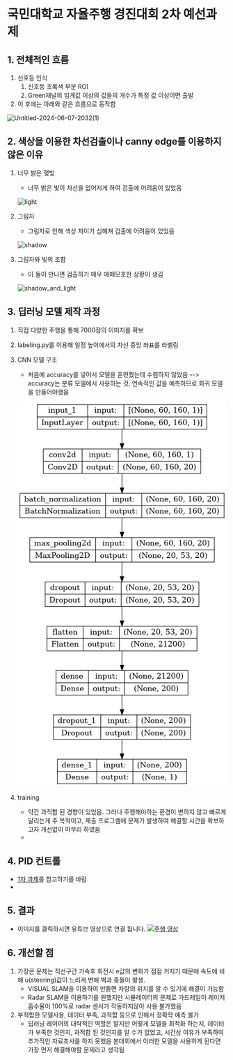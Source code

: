 # 국민대학교 자율주행 경진대회 2차 예선과제
## 1. 전체적인 흐름
  1. 신호등 인식
     1. 신호등 초록색 부분 ROI
     2. Green채널의 임계값 이상의 값들의 개수가 특정 값 이상이면 출발
  3. 이 후에는 아래와 같은 흐름으로 동작함
    
  ![Untitled-2024-06-07-2032(1)](https://github.com/JEESUNGSO/KMU-selfdriving-2nd-assignment/assets/166119462/5711b53d-69b4-43b9-a742-95ce8400fb12)

## 2. 색상을 이용한 차선검출이나 canny edge를 이용하지 않은 이유
  1. 너무 밝은 햋빛
     - 너무 밝은 빛이 차선을 없어지게 하여 검출에 어려움이 있었음
       
     ![light](https://github.com/JEESUNGSO/KMU-selfdriving-2nd-assignment/assets/166119462/0d382714-02af-4fb2-af4e-57159dc0cd07)
  2. 그림자
     - 그림자로 인해 색상 차이가 심해져 검출에 어려움이 있었음
       
     ![shadow](https://github.com/JEESUNGSO/KMU-selfdriving-2nd-assignment/assets/166119462/747241b0-9856-47f3-bcfd-f744bba7153a)
  3. 그림자와 빛의 조합
     - 이 둘이 만나면 검출하기 매우 애매모호한 상황이 생김
       
     ![shadow_and_light](https://github.com/JEESUNGSO/KMU-selfdriving-2nd-assignment/assets/166119462/0ca97d8c-e862-4fb5-a5d1-bd82612a3cc6)

## 3. 딥러닝 모델 제작 과정
  1. 직접 다양한 주행을 통해 7000장의 이미지를 확보
  2. labeling.py를 이용해 일정 높이에서의 차선 중앙 좌표를 라벨링
  3. CNN 모델 구조
     - 처음에 accuracy를 넣어서 모델을 훈련했는데 수렴하지 않았음 --> accuracy는 분류 모델에서 사용하는 것, 연속적인 값을 예측하므로 회귀 모델을 만들어야했음
       
     ![model](https://github.com/JEESUNGSO/KMU-selfdriving-2nd-assignment/blob/main/data_processing/model.png?raw=true)
  4. training
     - 약간 과적합 된 경향이 있었음. 그러나 주행해야하는 환경이 변하지 않고 빠르게 달리는게 주 목적이고, 제출 프로그램에 문제가 발생하여 해결할 시간을 확보하고자 개선없이 마무리 하였음
     - 
## 4. PID 컨트롤
  - [1차 과제](https://github.com/JEESUNGSO/KMU-selfdriving-1st-assignment)를 참고하기를 바람
  - 
## 5. 결과
  - 이미지를 클릭하시면 유튜브 영상으로 연결 됩니다.
  [![주행 영상](https://i9.ytimg.com/vi/GvpFaJiU7H0/mqdefault.jpg?sqp=CPiDjLMG&rs=AOn4CLAfZ22uk9EJoIOzajsil0EY6fFm-Q&retry=4)](https://youtu.be/GvpFaJiU7H0)
  
## 6. 개선할 점
  1. 가장큰 문제는 직선구간 가속후 회전시 e값의 변화가 점점 커지기 때문에 속도에 비해 u(steering)값이 느리게 변해 벽과 중돌이 발생.
     - VISUAL SLAM을 이용하여 만들면 차량의 위치를 알 수 있기에 해결이 가능함
     - Radar SLAM을 이용하기를 원했지만 시뮬레이터의 문제로 가드레일이 레이저 흡수율이 100%로 radar 센서가 작동하지않아 사용 불가했음
  3. 부적합한 모델사용, 데이터 부족, 과적합 등으로 인해서 정확학 예측 불가
     - 딥러닝 레이어의 대략적인 역할은 알지만 어떻게 모델을 최적화 하는지, 데이터가 부족한 것인지, 과적합 된 것인지를 알 수가 없었고, 시간상 여유가 부족하여 추가적인 자료조사를 하지 못했음 본대회에서 이러한 모델을 사용하게 된다면 가장 먼저 해결해야할 문제라고 생각됨
